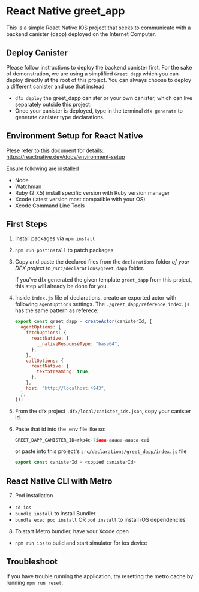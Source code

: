# React Native greet_app

This is a simple React Native IOS project that seeks to communicate with a backend canister (dapp) deployed on the Internet Computer.

## Deploy Canister
Please follow instructions to deploy the backend canister first.
For the sake of demonstration, we are using a simplified `Greet dapp` which you can deploy directly at the root of this project. You can always choose to deploy a different canister and use that instead.

- `dfx deploy` the greet_dapp canister or your own canister, which can live separately outside this project.
- Once your canister is deployed, type in the terminal `dfx generate` to generate canister type declarations.

## Environment Setup for React Native
Plese refer to this document for details:
https://reactnative.dev/docs/environment-setup

Ensure following are installed
- Node
- Watchman
- Ruby (2.7.5) install specific version with Ruby version manager 
- Xcode (latest version most compatible with your OS) 
- Xcode Command Line Tools

## First Steps
1. Install packages via `npm install`

2. `npm run postinstall` to patch packages

3. Copy and paste the declared files from the `declarations` folder <em>of your DFX project</em> to `/src/declarations/greet_dapp` folder. 

   If you've dfx generated the given template `greet_dapp` from this project, this step will already be done for you.

4. Inside `index.js` file of declarations, create an exported actor with following `agentOptions` settings. The `./greet_dapp/reference_index.js` has the same pattern as referece:
    ``` js
    export const greet_dapp = createActor(canisterId, {
      agentOptions: {
        fetchOptions: {
          reactNative: {
            __nativeResponseType: "base64",
          },
        },
        callOptions: {
          reactNative: {
            textStreaming: true,
          },
        },
        host: "http://localhost:4943",
      },
    });
    ```

5. From the dfx project `.dfx/local/canister_ids.json`, copy your canister id.

6. Paste that id into the .env file like so:
    ```js
    GREET_DAPP_CANISTER_ID=rkp4c-7iaaa-aaaaa-aaaca-cai
    ```
    or paste into this project's `src/declarations/greet_dapp/index.js` file
    ```js 
    export const canisterId = <copied canisterId>
    ```

## React Native CLI with Metro

7. Pod installation
- `cd ios`
- `bundle install` to install Bundler
- `bundle exec pod install` OR `pod install` to install iOS dependencies 

8. To start Metro bundler, have your Xcode open
- `npm run ios` to build and start simulator for ios device


## Troubleshoot

If you have trouble running the application, try resetting the metro cache
by running `npm run reset`. 